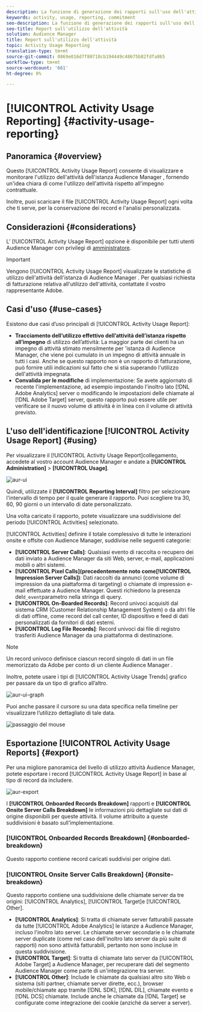```yaml
---
description: La funzione di generazione dei rapporti sull'uso dell'attività consente di visualizzare e monitorare l'utilizzo dell'attività per l'istanza Audience Manager , in modo da poter confrontare l'utilizzo effettivo con l'impegno contrattuale.
keywords: activity, usage, reporting, commitment
seo-description: La funzione di generazione dei rapporti sull'uso dell'attività consente di visualizzare e monitorare l'utilizzo dell'attività per l'istanza Audience Manager , in modo da poter confrontare l'utilizzo effettivo con l'impegno contrattuale.
seo-title: Report sull'utilizzo dell'attività
solution: Audience Manager
title: Report sull'utilizzo dell'attività
topic: Activity Usage Reporting
translation-type: tm+mt
source-git-commit: 0869e016d7f80710cb194449c48675b82fdfa865
workflow-type: tm+mt
source-wordcount: '661'
ht-degree: 0%

---
```



# [!UICONTROL Activity Usage Reporting] {#activity-usage-reporting}

## Panoramica {#overview}

Questo [!UICONTROL Activity Usage Report] consente di visualizzare e monitorare l&#39;utilizzo dell&#39;attività dell&#39;istanza Audience Manager , fornendo un&#39;idea chiara di come l&#39;utilizzo dell&#39;attività rispetto all&#39;impegno contrattuale.

Inoltre, puoi scaricare il file [!UICONTROL Activity Usage Report] ogni volta che ti serve, per la conservazione dei record e l&#39;analisi personalizzata.

## Considerazioni {#considerations}

L’ [!UICONTROL Activity Usage Report] opzione è disponibile per tutti  utenti Audience Manager con privilegi di [amministratore](edit-account-settings.md).

>[!IMPORTANT]
>
>Vengono [!UICONTROL Activity Usage Report] visualizzate le statistiche di utilizzo dell&#39;attività dell&#39;istanza di Audience Manager . Per qualsiasi richiesta di fatturazione relativa all&#39;utilizzo dell&#39;attività, contattate il vostro rappresentante Adobe.

## Casi d&#39;uso {#use-cases}

Esistono due casi d’uso principali di [!UICONTROL Activity Usage Report]:

* **Tracciamento dell’utilizzo effettivo dell’attività dell’istanza rispetto all’impegno** di utilizzo dell’attività: La maggior parte dei clienti ha un impegno di attività stimato mensilmente per &#39;istanza di Audience Manager, che viene poi cumulato in un impegno di attività annuale in tutti i casi. Anche se questo rapporto non è un rapporto di fatturazione, può fornire utili indicazioni sul fatto che si stia superando l&#39;utilizzo dell&#39;attività impegnata.
* **Convalida per le modifiche** di implementazione: Se avete aggiornato di recente l&#39;implementazione, ad esempio impostando l&#39;inoltro lato [!DNL Adobe Analytics] server o modificando le impostazioni delle chiamate al [!DNL Adobe Target] server, questo rapporto può essere utile per verificare se il nuovo volume di attività è in linea con il volume di attività previsto.

## L&#39;uso dell&#39;identificazione [!UICONTROL Activity Usage Report] {#using}

Per visualizzare il [!UICONTROL Activity Usage Report]collegamento, accedete al vostro account Audience Manager  e andate a **[!UICONTROL Administration]** > **[!UICONTROL Usage]**.

![aur-ui](assets/aur-ui.png)

Quindi, utilizzate il **[!UICONTROL Reporting Interval]** filtro per selezionare l&#39;intervallo di tempo per il quale generare il rapporto. Puoi scegliere tra 30, 60, 90 giorni o un intervallo di date personalizzato.

Una volta caricato il rapporto, potete visualizzare una suddivisione del periodo [!UICONTROL Activities] selezionato.

[!UICONTROL Activities] definire il totale complessivo di tutte le interazioni onsite e offsite con  Audience Manager, suddivise nelle seguenti categorie:

* **[!UICONTROL Server Calls]**: Qualsiasi evento di raccolta o recupero dei dati inviato a  Audience Manager da siti Web, server, e-mail, applicazioni mobili o altri sistemi.
* **[!UICONTROL Pixel Calls](precedentemente noto come[!UICONTROL Impression Server Calls])**: Dati raccolti da annunci (come volume di impression da una piattaforma di targeting) o chiamate di impression e-mail effettuate a  Audience Manager. Questi richiedono la presenza del`d_event`parametro nella stringa di query.
* **[!UICONTROL On-Boarded Records]**: Record univoci acquisiti dal sistema CRM (Customer Relationship Management System) o da altri file di dati offline, come record del call center, ID dispositivo e feed di dati personalizzati da fornitori di dati esterni.
* **[!UICONTROL Log File Records]**: Record univoci dai file di registro trasferiti  Audience Manager da una piattaforma di destinazione.

>[!NOTE]
>
>Un record univoco definisce ciascun record singolo di dati in un file memorizzato da Adobe per conto di un cliente Audience Manager .

Inoltre, potete usare i tipi di [!UICONTROL Activity Usage Trends] grafico per passare da un tipo di grafico all’altro.

![aur-ui-graph](assets/aur-ui-graphs.png)

Puoi anche passare il cursore su una data specifica nella timeline per visualizzare l’utilizzo dettagliato di tale data.

![passaggio del mouse](assets/aur-hover.png)

## Esportazione [!UICONTROL Activity Usage Reports] {#export}

Per una migliore panoramica del livello di utilizzo  attività Audience Manager, potete esportare i record [!UICONTROL Activity Usage Report] in base al tipo di record da includere.

![aur-export](assets/aur-export.png)

I **[!UICONTROL Onboarded Records Breakdown]** rapporti e **[!UICONTROL Onsite Server Calls Breakdown]** le informazioni più dettagliate sui dati di origine disponibili per queste attività. Il volume attribuito a queste suddivisioni è basato sull&#39;implementazione.

### [!UICONTROL Onboarded Records Breakdown] {#onboarded-breakdown}

Questo rapporto contiene record caricati suddivisi per origine dati.

### [!UICONTROL Onsite Server Calls Breakdown] {#onsite-breakdown}

Questo rapporto contiene una suddivisione delle chiamate server da tre origini: [!UICONTROL Analytics], [!UICONTROL Target]e [!UICONTROL Other].

* **[!UICONTROL Analytics]**: Si tratta di chiamate server fatturabili passate da tutte [!UICONTROL Adobe Analytics] le istanze a  Audience Manager, incluso l&#39;inoltro lato server. Le chiamate server secondarie o le chiamate server duplicate (come nel caso dell&#39;inoltro lato server da più suite di rapporti) non sono attività fatturabili, pertanto non sono incluse in questa suddivisione.
* **[!UICONTROL Target]**: Si tratta di chiamate lato server da [!UICONTROL Adobe Target] a  Audience Manager, per recuperare  dati del segmento Audience Manager come parte di un&#39;integrazione tra server.
* **[!UICONTROL Other]**: Include le chiamate da qualsiasi altro sito Web o sistema (siti partner, chiamate server dirette, ecc.), browser mobile/chiamate app tramite [!DNL SDK], [!DNL DIL], chiamate evento e [!DNL DCS] chiamate. Include anche le chiamate da [!DNL Target] se configurate come integrazione dei cookie (anziché da server a server).
